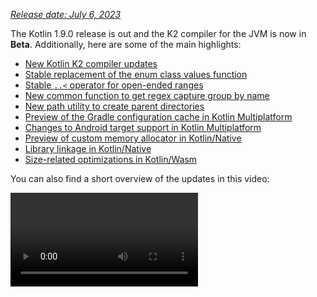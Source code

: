 [//]: # (title: What's new in Kotlin 1.9.0)

_[Release date: July 6, 2023](releases.md#release-details)_

The Kotlin 1.9.0 release is out and the K2 compiler for the JVM is now in **Beta**. Additionally, here are some of the main highlights:

* [New Kotlin K2 compiler updates](#new-kotlin-k2-compiler-updates)
* [Stable replacement of the enum class values function](#stable-replacement-of-the-enum-class-values-function)
* [Stable `..<` operator for open-ended ranges](#stable-operator-for-open-ended-ranges)
* [New common function to get regex capture group by name](#new-common-function-to-get-regex-capture-group-by-name)
* [New path utility to create parent directories](#new-path-utility-to-create-parent-directories)
* [Preview of the Gradle configuration cache in Kotlin Multiplatform](#preview-of-the-gradle-configuration-cache)
* [Changes to Android target support in Kotlin Multiplatform](#changes-to-android-target-support)
* [Preview of custom memory allocator in Kotlin/Native](#preview-of-custom-memory-allocator)
* [Library linkage in Kotlin/Native](#library-linkage-in-kotlin-native)
* [Size-related optimizations in Kotlin/Wasm](#size-related-optimizations)

You can also find a short overview of the updates in this video:

<video src="https://www.youtube.com/v/fvwTZc-dxsM" title="What's new in Kotlin 1.9.0"/>

## IDE support

The Kotlin plugins that support 1.9.0 are available for:

| IDE | Supported versions |
|--|--|
| IntelliJ IDEA | 2022.3.x, 2023.1.x |
| Android Studio | Giraffe (223), Hedgehog (231)* |

*The Kotlin 1.9.0 plugin will be included with Android Studio Giraffe (223) and Hedgehog (231) in their upcoming releases.

The Kotlin 1.9.0 plugin will be included with IntelliJ IDEA 2023.2 in the upcoming releases.

> To download Kotlin artifacts and dependencies, [configure your Gradle settings](#configure-gradle-settings) to use the Maven Central Repository.
>
{style="warning"}

## New Kotlin K2 compiler updates

The Kotlin team at JetBrains continues to stabilize the K2 compiler, and the 1.9.0 release introduces further advancements.
The K2 compiler for the JVM is now in **Beta**.

There's now also basic support for Kotlin/Native and multiplatform projects.

### Compatibility of the kapt compiler plugin with the K2 compiler

You can use the [kapt plugin](kapt.md) in your project along with the K2 compiler, but with some restrictions. 
Despite setting `languageVersion` to `2.0`, the kapt compiler plugin still utilizes the old compiler.

If you execute the kapt compiler plugin within a project where `languageVersion` is set to `2.0`, kapt will automatically
switch to `1.9` and disable specific version compatibility checks. This behavior is equivalent to including the following command arguments:
* `-Xskip-metadata-version-check`
* `-Xskip-prerelease-check`
* `-Xallow-unstable-dependencies`

These checks are exclusively disabled for kapt tasks. All other compilation tasks will continue to utilize the new K2 compiler.

If you encounter any issues when using kapt with the K2 compiler, please report them to our [issue tracker](http://kotl.in/issue).

### Try the K2 compiler in your project

Starting with 1.9.0 and until the release of Kotlin 2.0, you can easily test the K2 compiler by adding the `kotlin.experimental.tryK2=true`
Gradle property to your `gradle.properties` file. You can also run the following command:

```shell
./gradlew assemble -Pkotlin.experimental.tryK2=true
```

This Gradle property automatically sets the language version to 2.0 and updates the build report with the number of Kotlin
tasks compiled using the K2 compiler compared to the current compiler:

```none
##### 'kotlin.experimental.tryK2' results (Kotlin/Native not checked) #####
:lib:compileKotlin: 2.0 language version
:app:compileKotlin: 2.0 language version
##### 100% (2/2) tasks have been compiled with Kotlin 2.0 #####
```

### Gradle build reports

[Gradle build reports](gradle-compilation-and-caches.md#build-reports) now show whether the current or the K2 compiler 
was used to compile the code. In Kotlin 1.9.0, you can see this information in your [Gradle build scans](https://scans.gradle.com/):

![Gradle build scan - K1](gradle-build-scan-k1.png){width=700}

![Gradle build scan - K2](gradle-build-scan-k2.png){width=700}

You can also find the Kotlin version used in the project right in the build report:

```none
Task info:
  Kotlin language version: 1.9
```

> If you use Gradle 8.0, you might come across some problems with build reports, especially when Gradle configuration 
> caching is enabled. This is a known issue, fixed in Gradle 8.1 and later.
>
{style="note"}

### Current K2 compiler limitations

Enabling K2 in your Gradle project comes with certain limitations that can affect projects using Gradle versions below 8.3 in the following cases:

* Compilation of source code from `buildSrc`.
* Compilation of Gradle plugins in included builds.
* Compilation of other Gradle plugins if they are used in projects with Gradle versions below 8.3.
* Building Gradle plugin dependencies.

If you encounter any of the problems mentioned above, you can take the following steps to address them:

* Set the language version for `buildSrc`, any Gradle plugins, and their dependencies:

```kotlin
kotlin {
    compilerOptions {
        languageVersion.set(org.jetbrains.kotlin.gradle.dsl.KotlinVersion.KOTLIN_1_9)
        apiVersion.set(org.jetbrains.kotlin.gradle.dsl.KotlinVersion.KOTLIN_1_9)
    }
}
```

* Update the Gradle version in your project to 8.3 when it becomes available.

### Leave your feedback on the new K2 compiler

We'd appreciate any feedback you may have!

* Provide your feedback directly to K2 developers Kotlin's Slack – [get an invite](https://surveys.jetbrains.com/s3/kotlin-slack-sign-up)
  and join the [#k2-early-adopters](https://kotlinlang.slack.com/archives/C03PK0PE257) channel.
* Report any problems you've faced with the new K2 compiler on [our issue tracker](https://kotl.in/issue).
* [Enable the **Send usage statistics** option](https://www.jetbrains.com/help/idea/settings-usage-statistics.html) to
  allow JetBrains to collect anonymous data about K2 usage.

## Language

In Kotlin 1.9.0, we're stabilizing some new language features that were introduced earlier:
* [Replacement of the enum class values function](#stable-replacement-of-the-enum-class-values-function)
* [Data object symmetry with data classes](#stable-data-objects-for-symmetry-with-data-classes)
* [Support for secondary constructors with bodies in inline value classes](#support-for-secondary-constructors-with-bodies-in-inline-value-classes)

### Stable replacement of the enum class values function

In 1.8.20, the `entries` property for enum classes was introduced as an Experimental feature. The `entries` property is 
a modern and performant replacement for the synthetic `values()` function. In 1.9.0, the `entries` property is Stable.

> The `values()` function is still supported, but we recommend that you use the `entries`
> property instead.
>
{style="tip"}

```kotlin
enum class Color(val colorName: String, val rgb: String) {
    RED("Red", "#FF0000"),
    ORANGE("Orange", "#FF7F00"),
    YELLOW("Yellow", "#FFFF00")
}

fun findByRgb(rgb: String): Color? = Color.entries.find { it.rgb == rgb }
```
{validate="false"}

For more information about the `entries` property for enum classes, see [What's new in Kotlin 1.8.20](whatsnew1820.md#a-modern-and-performant-replacement-of-the-enum-class-values-function).

### Stable data objects for symmetry with data classes

Data object declarations, which were introduced in [Kotlin 1.8.20](whatsnew1820.md#preview-of-data-objects-for-symmetry-with-data-classes),
are now Stable. This includes the functions added for symmetry with data classes: `toString()`, `equals()`, and `hashCode()`.

This feature is particularly useful with `sealed` hierarchies (like a `sealed class` or `sealed interface` hierarchy), 
because `data object` declarations can be used conveniently alongside `data class` declarations. In this example, declaring
`EndOfFile` as a `data object` instead of a plain `object` means that it automatically has a `toString()` function without 
the need to override it manually. This maintains symmetry with the accompanying data class definitions.

```kotlin
sealed interface ReadResult
data class Number(val number: Int) : ReadResult
data class Text(val text: String) : ReadResult
data object EndOfFile : ReadResult

fun main() {
    println(Number(7)) // Number(number=7)
    println(EndOfFile) // EndOfFile
}
```
{validate="false"}

For more information, see [What's new in Kotlin 1.8.20](whatsnew1820.md#preview-of-data-objects-for-symmetry-with-data-classes).

### Support for secondary constructors with bodies in inline value classes

Starting with Kotlin 1.9.0, the use of secondary constructors with bodies in [inline value classes](inline-classes.md) is
available by default:

```kotlin
@JvmInline
value class Person(private val fullName: String) {
    // Allowed since Kotlin 1.4.30:
    init {
        check(fullName.isNotBlank()) {
            "Full name shouldn't be empty"
        }
    }
    // Allowed by default since Kotlin 1.9.0:
    constructor(name: String, lastName: String) : this("$name $lastName") {
        check(lastName.isNotBlank()) {
            "Last name shouldn't be empty"
        }
    }
}
```
{validate="false"}

Previously, Kotlin allowed only public primary constructors in inline classes. As a result, it was impossible to 
encapsulate underlying values or create an inline class that would represent some constrained values.

As Kotlin developed, these issues were fixed. Kotlin 1.4.30 lifted restrictions on `init` blocks and then Kotlin 1.8.20 
came with a preview of secondary constructors with bodies. They are now available by default. Learn more about the 
development of Kotlin inline classes in [this KEEP](https://github.com/Kotlin/KEEP/blob/master/proposals/inline-classes.md).

## Kotlin/JVM

Starting with version 1.9.0, the compiler can generate classes with a bytecode version corresponding to JVM 20. In addition,
the deprecation of the `JvmDefault` annotation and legacy `-Xjvm-default` modes continues.

### Deprecation of JvmDefault annotation and legacy -Xjvm-default modes

Starting from Kotlin 1.5, the usage of the `JvmDefault` annotation has been deprecated in favor of the newer `-Xjvm-default`
modes: `all` and `all-compatibility`. With the introduction of `JvmDefaultWithoutCompatibility` in Kotlin 1.4 and 
`JvmDefaultWithCompatibility` in Kotlin 1.6, these modes offer comprehensive control over the generation of `DefaultImpls`
classes, ensuring seamless compatibility with older Kotlin code.

Consequently in Kotlin 1.9.0, the `JvmDefault` annotation no longer holds any significance and has been marked as 
deprecated, resulting in an error. It will eventually be removed from Kotlin.

## Kotlin/Native

Among other improvements, this release brings further advancements to the [Kotlin/Native memory manager](native-memory-manager.md)
that should enhance its robustness and performance:

* [Preview of custom memory allocator](#preview-of-custom-memory-allocator)
* [Objective-C or Swift object deallocation hook on the main thread](#objective-c-or-swift-object-deallocation-hook-on-the-main-thread)
* [No object initialization when accessing constant values in Kotlin/Native](#no-object-initialization-when-accessing-constant-values-in-kotlin-native)
* [Ability to configure standalone mode for iOS simulator tests](#ability-to-configure-standalone-mode-for-ios-simulator-tests-in-kotlin-native)
* [Library linkage in Kotlin/Native](#library-linkage-in-kotlin-native)

### Preview of custom memory allocator

Kotlin 1.9.0 introduces the preview of a custom memory allocator. Its allocation system improves the runtime performance
of the [Kotlin/Native memory manager](native-memory-manager.md).

The current object allocation system in Kotlin/Native uses a general-purpose allocator that doesn't have the functionality
for efficient garbage collection. To compensate, it maintains thread-local linked lists of all allocated objects before 
the garbage collector (GC) merges them into a single list, which can be iterated during sweeping. This approach comes 
with several performance downsides:

* The sweeping order lacks memory locality and often results in scattered memory access patterns, leading to potential performance issues.
* Linked lists require additional memory for each object, increasing memory usage, particularly when dealing with many small objects.
* The single list of allocated objects makes it challenging to parallelize sweeping, which can cause memory usage problems when mutator threads allocate objects faster than the GC thread can collect them.

To address these issues, Kotlin 1.9.0 introduces a preview of the custom allocator. It divides system memory into pages,
allowing independent sweeping in consecutive order. Each allocation becomes a memory block within a page, and the page 
keeps track of block sizes. Different page types are optimized for various allocation sizes. The consecutive arrangement
of memory blocks ensures efficient iteration through all allocated blocks.

When a thread allocates memory, it searches for a suitable page based on the allocation size. Threads maintain a set of 
pages for different size categories. Typically, the current page for a given size can accommodate the allocation. If not,
the thread requests a different page from the shared allocation space. This page may already be available, require 
sweeping, or should be created first.

The new allocator allows having multiple independent allocation spaces simultaneously, which will allow the Kotlin team 
to experiment with different page layouts to improve performance even further.

For more information on the design of the new allocator, see this [README](https://github.com/JetBrains/kotlin/blob/master/kotlin-native/runtime/src/alloc/custom/README.md).

#### How to enable

Add the `-Xallocator=custom` compiler option:

```kotlin
kotlin {
    macosX64("native") {
        binaries.executable()

        compilations.configureEach {
            compilerOptions.configure {
                freeCompilerArgs.add("-Xallocator=custom")
            }
        }
    }
}
```
{validate="false"}

#### Leave feedback

We would appreciate your feedback in [YouTrack](https://youtrack.jetbrains.com/issue/KT-55364/Implement-custom-allocator-for-Kotlin-Native)
to improve the custom allocator.

### Objective-C or Swift object deallocation hook on the main thread

Starting with Kotlin 1.9.0, the Objective-C or Swift object deallocation hook is called on the main thread if the object
is passed to Kotlin there. The way the [Kotlin/Native memory manager](native-memory-manager.md) previously 
handled references to Objective-C objects could lead to memory leaks. We believe the new behavior should improve the 
robustness of the memory manager.

Consider an Objective-C object that is referenced in Kotlin code, for example, when passed as an argument, returned by 
a function, or retrieved from a collection. In this case, Kotlin creates its own object that holds the reference to the
Objective-C object. When the Kotlin object gets deallocated, the Kotlin/Native runtime calls the `objc_release` function 
that releases that Objective-C reference.

Previously, the Kotlin/Native memory manager ran `objc_release` on a special GC thread. If it's the last object reference,
the object gets deallocated. Issues could come up when Objective-C objects have custom deallocation hooks like the `dealloc`
method in Objective-C or the `deinit` block in Swift, and these hooks expect to be called on a specific thread.

Since hooks for objects on the main thread usually expect to be called there, Kotlin/Native runtime now 
calls `objc_release` on the main thread as well. It should cover the cases when the Objective-C object was passed to 
Kotlin on the main thread, creating a Kotlin peer object there. This only works if the main dispatch queue 
is processed, which is the case for regular UI applications. When it's not the main queue or the object was passed to 
Kotlin on a thread other than main, the `objc_release` is called on a special GC thread as before.

#### How to opt out

In case you face issues, you can disable this behavior in your `gradle.properties` file with the following option:

```none
kotlin.native.binary.objcDisposeOnMain=false
```

Don't hesitate to report such cases to [our issue tracker](https://kotl.in/issue).

### No object initialization when accessing constant values in Kotlin/Native

Starting with Kotlin 1.9.0, the Kotlin/Native backend doesn't initialize objects when accessing `const val` fields:

```kotlin
object MyObject {
    init {
        println("side effect!")
    }

    const val y = 1
}

fun main() {
    println(MyObject.y) // No initialization at first
    val x = MyObject    // Initialization occurs
    println(x.y)
}
```
{validate="false"}

The behavior is now unified with Kotlin/JVM, where the implementation is consistent with Java and objects are never 
initialized in this case. You can also expect some performance improvements in your Kotlin/Native projects thanks to 
this change.

### Ability to configure standalone mode for iOS simulator tests in Kotlin/Native

By default, when running iOS simulator tests for Kotlin/Native, the `--standalone` flag is used to avoid manual simulator
booting and shutdown. In 1.9.0, you can now configure whether this flag is used in a Gradle task via the `standalone` 
property. By default, the `--standalone` flag is used so standalone mode is enabled.

Here is an example of how to disable standalone mode in your `build.gradle.kts` file:

```kotlin
tasks.withType<org.jetbrains.kotlin.gradle.targets.native.tasks.KotlinNativeSimulatorTest>().configureEach {
    standalone.set(false)
}
```
{validate="false"}

> If you disable standalone mode, you must boot the simulator manually. To boot your simulator
> from CLI, you can use the following command:
>
> ```shell
> /usr/bin/xcrun simctl boot <DeviceId>
>```
> 
{type = "warning"}

### Library linkage in Kotlin/Native

Starting with Kotlin 1.9.0, the Kotlin/Native compiler treats linkage issues in Kotlin libraries the same way as Kotlin/JVM.
You might face such issues if the author of one third-party Kotlin library makes an incompatible change in experimental 
APIs that another third-party Kotlin library consumes.

Now builds don't fail during compilation in case of linkage issues between third-party Kotlin libraries. Instead, you'll
only encounter these errors in run time, exactly as on the JVM.

The Kotlin/Native compiler reports warnings every time it detects issues with library linkage. You can find such warnings
in your compilation logs, for example:

```text
No function found for symbol 'org.samples/MyRemovedClass.doSomething|3657632771909858561[0]'

Can not get instance of singleton 'MyEnumClass.REMOVED_ENTRY': No enum entry found for symbol 'org.samples/MyEnumClass.REMOVED_ENTRY|null[0]'

Function 'getMyRemovedClass' can not be called: Function uses unlinked class symbol 'org.samples/MyRemovedClass|null[0]'
```

You can further configure or even disable this behavior in your projects:

* If you don't want to see these warnings in your compilation logs, suppress them with the `-Xpartial-linkage-loglevel=INFO` compiler option.
* It's also possible to raise the severity of reported warnings to compilation errors with `-Xpartial-linkage-loglevel=ERROR`. In this case, the compilation fails and you'll see all the errors in the compilation log. Use this option to examine the linkage issues more closely.
* If you face unexpected problems with this feature, you can always opt out with the
  `-Xpartial-linkage=disable` compiler option. Don't hesitate to report such cases to [our issue
  tracker](https://kotl.in/issue).

```kotlin
// An example of passing compiler options via Gradle build file.
kotlin {
    macosX64("native") {
        binaries.executable()

        compilations.configureEach {
            compilerOptions.configure {

                // To suppress linkage warnings:
                freeCompilerArgs.add("-Xpartial-linkage-loglevel=INFO")

                // To raise linkage warnings to errors:
                freeCompilerArgs.add("-Xpartial-linkage-loglevel=ERROR")

                // To disable the feature completely:
                freeCompilerArgs.add("-Xpartial-linkage=disable")
            }
        }
    }
}
```
{validate="false"}

### Compiler option for C interop implicit integer conversions

We have introduced a compiler option for C interop that allows you to use implicit integer conversions. After careful 
consideration, we've introduced this compiler option to prevent unintentional use as this feature still has room for 
improvement and our aim is to have an API of the highest quality.

In this code sample an implicit integer conversion allows `options = 0` even though [`options`](https://developer.apple.com/documentation/foundation/nscalendar/options)
has unsigned type `UInt` and `0` is signed.

```kotlin
val today = NSDate()
val tomorrow = NSCalendar.currentCalendar.dateByAddingUnit(
    unit = NSCalendarUnitDay,
    value = 1,
    toDate = today,
    options = 0
)
```
{validate="false"}

To use implicit conversions with native interop libraries, use the `-XXLanguage:+ImplicitSignedToUnsignedIntegerConversion`
compiler option.

You can configure this in your Gradle `build.gradle.kts` file:
```kotlin
tasks.withType<org.jetbrains.kotlin.gradle.tasks.KotlinNativeCompile>().configureEach {
    compilerOptions.freeCompilerArgs.addAll(
        "-XXLanguage:+ImplicitSignedToUnsignedIntegerConversion"
    )
}
```
{validate="false"}

## Kotlin Multiplatform

Kotlin Multiplatform has received some notable updates in 1.9.0 designed to improve your developer experience:

* [Changes to Android target support](#changes-to-android-target-support)
* [New Android source set layout enabled by default](#new-android-source-set-layout-enabled-by-default)
* [Preview of the Gradle configuration cache in multiplatform projects](#preview-of-the-gradle-configuration-cache)

### Changes to Android target support

We continue our efforts to stabilize Kotlin Multiplatform. An essential step is to provide first-class 
support for the Android target. We're excited to announce that in the future, the Android team from Google will provide 
its own Gradle plugin to support Android in Kotlin Multiplatform.

To open the way for this new solution from Google, we're renaming the `android` block in the current Kotlin DSL in 1.9.0.
Please change all the occurrences of the `android` block to `androidTarget` in your build scripts. This is a temporary 
change that is necessary to free the `android` name for the upcoming DSL from Google.

The Google plugin will be the preferred way of working with Android in multiplatform projects. When it's ready, we'll 
provide the necessary migration instructions so that you'll be able to use the short `android` name as before.

### New Android source set layout enabled by default

Starting with Kotlin 1.9.0, the new Android source set layout is the default. It replaced the previous naming schema for 
directories, which was confusing in multiple ways. The new layout has a number of advantages:

* Simplified type semantics – The new Android source layout provides clear and consistent naming conventions that help to distinguish between different types of source sets.
* Improved source directory layout – With the new layout, the `SourceDirectories` arrangement becomes more coherent, making it easier to organize code and locate source files.
* Clear naming schema for Gradle configurations – The schema is now more consistent and predictable in both `KotlinSourceSets` and `AndroidSourceSets`.

The new layout requires the Android Gradle plugin version 7.0 or later and is supported in Android Studio 2022.3 and later. See our
[migration guide](multiplatform-android-layout.md) to make the necessary changes in your `build.gradle(.kts)` file.

### Preview of the Gradle configuration cache

<anchor name="preview-of-gradle-configuration-cache"/>

Kotlin 1.9.0 comes with support for the [Gradle configuration cache](https://docs.gradle.org/current/userguide/configuration_cache.html)
in multiplatform libraries. If you're a library author, you can already benefit from the improved build performance.

The Gradle configuration cache speeds up the build process by reusing the results of the configuration phase for subsequent
builds. The feature has become Stable since Gradle 8.1. To enable it, follow the instructions in the [Gradle documentation](https://docs.gradle.org/current/userguide/configuration_cache.html#config_cache:usage).

> The Kotlin Multiplatform plugin still doesn't support the Gradle configuration cache with Xcode integration tasks or the
> [Kotlin CocoaPods Gradle plugin](native-cocoapods-dsl-reference.md). We expect to add this feature in future Kotlin releases.
>
{style="note"}

## Kotlin/Wasm

The Kotlin team continues to experiment with the new Kotlin/Wasm target. This release introduces several performance and
[size-related optimizations](#size-related-optimizations), along with [updates in JavaScript interop](#updates-in-javascript-interop).

### Size-related optimizations

Kotlin 1.9.0 introduces significant size improvements for WebAssembly (Wasm) projects. Comparing two "Hello World" projects, 
the code footprint for Wasm in Kotlin 1.9.0 is now over 10 times smaller than in Kotlin 1.8.20.

![Kotlin/Wasm size-related optimizations](wasm-1-9-0-size-improvements.png){width=700}

These size optimizations result in more efficient resource utilization and improved performance when targeting Wasm 
platforms with Kotlin code.

### Updates in JavaScript interop

This Kotlin update introduces changes to the interoperability between Kotlin and JavaScript for Kotlin/Wasm. As Kotlin/Wasm
is an [Experimental](components-stability.md#stability-levels-explained) feature, certain limitations apply to its 
interoperability.

#### Restriction of Dynamic types

Starting with version 1.9.0, Kotlin no longer supports the use of `Dynamic` types in Kotlin/Wasm. This is now deprecated
in favor of the new universal `JsAny` type, which facilitates JavaScript interoperability.

For more details, see the [Kotlin/Wasm interoperability with JavaScript](wasm-js-interop.md) documentation.

#### Restriction of non-external types

Kotlin/Wasm supports conversions for specific Kotlin static types when passing values to and from JavaScript. These supported
types include:

* Primitives, such as signed numbers, `Boolean`, and `Char`.
* `String`.
* Function types.

Other types were passed without conversion as opaque references, leading to inconsistencies between JavaScript and Kotlin
subtyping.

To address this, Kotlin restricts JavaScript interop to a well-supported set of types. Starting from Kotlin 1.9.0, only external,
primitive, string, and function types are supported in Kotlin/Wasm JavaScript interop. Furthermore, a separate explicit type called
`JsReference` has been introduced to represent handles to Kotlin/Wasm objects that can be used in JavaScript interop.

For more details, refer to the [Kotlin/Wasm interoperability with JavaScript](wasm-js-interop.md) documentation.

### Kotlin/Wasm in Kotlin Playground

Kotlin Playground supports the Kotlin/Wasm target.
You can write, run, and share your Kotlin code that targets the Kotlin/Wasm. [Check it out!](https://pl.kotl.in/HDFAvimga)

> Using Kotlin/Wasm requires enabling experimental features in your browser.
>
> [Learn more about how to enable these features](wasm-troubleshooting.md).
>
{style="note"}

```kotlin
import kotlin.time.*
import kotlin.time.measureTime

fun main() {
    println("Hello from Kotlin/Wasm!")
    computeAck(3, 10)
}

tailrec fun ack(m: Int, n: Int): Int = when {
    m == 0 -> n + 1
    n == 0 -> ack(m - 1, 1)
    else -> ack(m - 1, ack(m, n - 1))
}

fun computeAck(m: Int, n: Int) {
    var res = 0
    val t = measureTime {
        res = ack(m, n)
    }
    println()
    println("ack($m, $n) = ${res}")
    println("duration: ${t.inWholeNanoseconds / 1e6} ms")
}
```
{kotlin-runnable="true" kotlin-min-compiler-version="1.3" id="kotlin-whats-new-1-9-0-kotlin-wasm-playground"}

## Kotlin/JS

This release introduces updates for Kotlin/JS, including the removal of the old Kotlin/JS compiler, Kotlin/JS Gradle plugin deprecation and Experimental
support for ES2015:

* [Removal of the old Kotlin/JS compiler](#removal-of-the-old-kotlin-js-compiler)
* [Deprecation of the Kotlin/JS Gradle plugin](#deprecation-of-the-kotlin-js-gradle-plugin)
* [Deprecation of external enum](#deprecation-of-external-enum)
* [Experimental support for ES2015 classes and modules](#experimental-support-for-es2015-classes-and-modules)
* [Changed default destination of JS production distribution](#changed-default-destination-of-js-production-distribution)
* [Extract org.w3c declarations from stdlib-js](#extract-org-w3c-declarations-from-stdlib-js)

> Starting from version 1.9.0, [partial library linkage](#library-linkage-in-kotlin-native) is also enabled for Kotlin/JS.
>
{style="note"}

### Removal of the old Kotlin/JS compiler

In Kotlin 1.8.0, we [announced](whatsnew18.md#stable-js-ir-compiler-backend) that the IR-based backend became [Stable](components-stability.md).
Since then, not specifying the compiler has become an error, and using the old compiler leads to warnings.

In Kotlin 1.9.0, using the old backend results in an error. Please migrate to the IR compiler by following our [migration guide](js-ir-migration.md).

### Deprecation of the Kotlin/JS Gradle plugin

Starting with Kotlin 1.9.0, the `kotlin-js` Gradle plugin is
deprecated. We encourage you to use the `kotlin-multiplatform` Gradle plugin with the `js()` target instead.

The functionality of the Kotlin/JS Gradle plugin essentially duplicated the `kotlin-multiplatform` plugin and shared the
same implementation under the hood. This overlap created confusion and increased maintenance load on the Kotlin team.

Refer to our [Compatibility guide for Kotlin Multiplatform](multiplatform-compatibility-guide.md#migration-from-kotlin-js-gradle-plugin-to-kotlin-multiplatform-gradle-plugin) 
for migration instructions. If you find any issues that aren't covered in the guide, please report them to our [issue tracker](http://kotl.in/issue).

### Deprecation of external enum

In Kotlin 1.9.0, the use of external enums will be deprecated due to issues with static enum members like `entries`, that
can't exist outside Kotlin. We recommend using an external sealed class with object subclasses instead:

```kotlin
// Before
external enum class ExternalEnum { A, B }

// After
external sealed class ExternalEnum {
    object A: ExternalEnum
    object B: ExternalEnum
}
```
{validate="false"}

By switching to an external sealed class with object subclasses, you can achieve similar functionality to external enums
while avoiding the problems associated with default methods.

Starting from Kotlin 1.9.0, the use of external enums will be marked as deprecated. We encourage you to update your code
to utilize the suggested external sealed class implementation for compatibility and future maintenance.

### Experimental support for ES2015 classes and modules

This release introduces [Experimental](components-stability.md#stability-levels-explained) support for ES2015 modules and generation of ES2015 classes:
* Modules offer a way to simplify your codebase and improve maintainability.
* Classes allow you to incorporate object-oriented programming (OOP) principles, resulting in cleaner and more intuitive code.

To enable these features, update your `build.gradle.kts` file accordingly:

```kotlin
// build.gradle.kts
kotlin { 
    js(IR) { 
        useEsModules() // Enables ES2015 modules
        browser()
        }
    }

// Enables ES2015 classes generation
tasks.withType<KotlinJsCompile>().configureEach {
    kotlinOptions {
        useEsClasses = true
    }
}
```
{validate="false"}

[Learn more about ES2015 (ECMAScript 2015, ES6) in the official documentation](https://262.ecma-international.org/6.0/).

### Changed default destination of JS production distribution

Prior to Kotlin 1.9.0, the distribution target directory was `build/distributions`. However, this is a common directory 
for Gradle archives. To resolve this issue, we've changed the default distribution target directory in Kotlin 1.9.0 to: 
`build/dist/<targetName>/<binaryName>`.

For example, `productionExecutable` was in `build/distributions`. In Kotlin 1.9.0, it's in `build/dist/js/productionExecutable`.

> If you have a pipeline in place that uses the results of these builds, make sure to update the directory.
>
{style="warning"}

### Extract org.w3c declarations from stdlib-js

Since Kotlin 1.9.0, the `stdlib-js` no longer includes `org.w3c` declarations. Instead, these declarations have been 
moved to a separate Gradle dependency. When you add the Kotlin Multiplatform Gradle plugin to your `build.gradle.kts` file,
these declarations will be automatically included in your project, similar to the standard library.

There is no need for any manual action or migration. The necessary adjustments will be handled automatically.

## Gradle

Kotlin 1.9.0 comes with new Gradle compiler options and a lot more:

* [Removed classpath property](#removed-classpath-property)
* [New Gradle compiler options](#new-compiler-options)
* [Project-level compiler options for Kotlin/JVM](#project-level-compiler-options-for-kotlin-jvm)
* [Compiler option for Kotlin/Native module name](#compiler-option-for-kotlin-native-module-name)
* [Separate compiler plugins for official Kotlin libraries](#separate-compiler-plugins-for-official-kotlin-libraries)
* [Incremented minimum supported version](#incremented-minimum-supported-version)
* [kapt doesn't cause eager task creation](#kapt-doesn-t-cause-eager-task-creation-in-gradle)
* [Programmatic configuration of the JVM target validation mode](#programmatic-configuration-of-the-jvm-target-validation-mode)

### Removed classpath property

In Kotlin 1.7.0, we announced the start of a deprecation cycle for the `KotlinCompile` task's property: `classpath`. The
deprecation level was raised to `ERROR` in Kotlin 1.8.0. In this release, we've finally removed the `classpath` property. 
All compile tasks should now use the `libraries` input for a list of libraries required for compilation.

### New compiler options

The Kotlin Gradle plugin now provides new properties for opt-ins and the compiler's progressive mode.

* To opt in to new APIs, you can now use the `optIn` property and pass a list of strings like: `optIn.set(listOf(a, b, c))`.
* To enable progressive mode, use `progressiveMode.set(true)`.

### Project-level compiler options for Kotlin/JVM

Starting with Kotlin 1.9.0, a new `compilerOptions` block is available inside the `kotlin` configuration block:

```kotlin
kotlin {
    compilerOptions {
        jvmTarget.set(JVM.Target_11)
    }
}
```
{validate="false"}

It makes configuring compiler options much easier. However, it is important to note some important details:

* This configuration only works on the project level.
* For the Android plugin, this block configures the same object as:

```kotlin
android {
    kotlinOptions {}
}
```
{validate="false"}

* The `android.kotlinOptions` and `kotlin.compilerOptions` configuration blocks override each other. The last (lowest) block in the build file always takes effect.
* If `moduleName` is configured on the project level, its value could be changed when passed to the compiler. It's not the case for the `main` compilation, but for other types, for example, test sources, the Kotlin Gradle plugin will add the  `_test` suffix.
* The configuration inside the `tasks.withType<KotlinJvmCompile>().configureEach {}` (or `tasks.named<KotlinJvmCompile>("compileKotlin") { }`) overrides both `kotlin.compilerOptions` and `android.kotlinOptions`.

### Compiler option for Kotlin/Native module name

The Kotlin/Native [`module-name`](compiler-reference.md#module-name-name-native) compiler option is now easily available
in the Kotlin Gradle plugin.

This option specifies a name for the compilation module and can also be used for adding a name prefix for declarations
exported to Objective-C.

You can now set the module name directly in the `compilerOptions` block of your Gradle build files:

<tabs group="build-script">
<tab title="Kotlin" group-key="kotlin">

```kotlin
tasks.named<org.jetbrains.kotlin.gradle.tasks.KotlinNativeCompile>("compileKotlinLinuxX64") {
    compilerOptions {
        moduleName.set("my-module-name")
    }
}
```

</tab>
<tab title="Groovy" group-key="groovy">

```groovy
tasks.named("compileKotlinLinuxX64", org.jetbrains.kotlin.gradle.tasks.KotlinNativeCompile.class) {
    compilerOptions {
        moduleName = "my-module-name"
    }
}
```

</tab>
</tabs>


### Separate compiler plugins for official Kotlin libraries

Kotlin 1.9.0 introduces separate compiler plugins for its official libraries. Previously, compiler plugins were embedded
into their corresponding Gradle plugins. This could cause compatibility issues in case the compiler plugin was compiled 
against a Kotlin version higher than the Gradle build's Kotlin runtime version.

Now compiler plugins are added as separate dependencies, so you'll no longer face compatibility issues with older Gradle
versions. Another major advantage of the new approach is that new compiler plugins can be used with other build systems 
like [Bazel](https://bazel.build/).

Here's the list of new compiler plugins we're now publishing to Maven Central:

* kotlin-atomicfu-compiler-plugin
* kotlin-allopen-compiler-plugin
* kotlin-lombok-compiler-plugin
* kotlin-noarg-compiler-plugin
* kotlin-sam-with-receiver-compiler-plugin
* kotlinx-serialization-compiler-plugin

Every plugin has its `-embeddable` counterpart, for example, `kotlin-allopen-compiler-plugin-embeddable` is designed for 
working with the `kotlin-compiler-embeddable` artifact, the default option for scripting artifacts.

Gradle adds these plugins as compiler arguments. You don't need to make any changes to your existing projects.

### Incremented minimum supported version

Starting with Kotlin 1.9.0, the minimum supported Android Gradle plugin version is 4.2.2.

See the [Kotlin Gradle plugin's compatibility with available Gradle versions in our documentation](gradle-configure-project.md#apply-the-plugin).

### kapt doesn't cause eager task creation in Gradle

Prior to 1.9.0, the [kapt compiler plugin](kapt.md) caused eager task creation by requesting the configured instance of 
the Kotlin compilation task. This behavior has been fixed in Kotlin 1.9.0. If you use the default configuration for your 
`build.gradle.kts` file then your setup is not affected by this change.

> If you use a custom configuration, your setup will be adversely affected.
> For example, if you have modified the `KotlinJvmCompile` task using Gradle's tasks API, you must similarly modify the `KaptGenerateStubs`
> task in your build script.
>
> For example, if your script has the following configuration for the `KotlinJvmCompile` task:
> ```kotlin
> tasks.named<KotlinJvmCompile>("compileKotlin") { // Your custom configuration }
> ```
> {validate="false"}
>
> In this case, you need to make sure that the same modification is included as part of the `KaptGenerateStubs` task:
> ```kotlin
> tasks.named<KaptGenerateStubs>("kaptGenerateStubs") { // Your custom configuration }
>```
> {validate="false"}
> 
{style="warning"}

For more information, see our [YouTrack ticket](https://youtrack.jetbrains.com/issue/KT-54468/KAPT-Gradle-plugin-causes-eager-task-creation).

### Programmatic configuration of the JVM target validation mode

Before Kotlin 1.9.0, there was only one way to adjust the detection of JVM target incompatibility between Kotlin and Java.
You had to set `kotlin.jvm.target.validation.mode=ERROR` in your `gradle.properties` for the whole project.

You can now also configure it on the task level in your `build.gradle.kts` file:

```kotlin
tasks.named<org.jetbrains.kotlin.gradle.tasks.KotlinJvmCompile>("compileKotlin") {
    jvmTargetValidationMode.set(org.jetbrains.kotlin.gradle.dsl.jvm.JvmTargetValidationMode.WARNING)
}
```
{validate="false"}

## Standard library

Kotlin 1.9.0 has some great improvements for the standard library:
* The [`..<` operator](#stable-operator-for-open-ended-ranges) and [time API](#stable-time-api) are Stable.
* [The Kotlin/Native standard library has been thoroughly reviewed and updated](#the-kotlin-native-standard-library-s-journey-towards-stabilization)
* [The `@Volatile` annotation can be used on more platforms](#stable-volatile-annotation)
* [There's a **common** function to get a regex capture group by name](#new-common-function-to-get-regex-capture-group-by-name)
* [The `HexFormat` class has been introduced to format and parse hexadecimals](#new-hexformat-class-to-format-and-parse-hexadecimals)

### Stable ..< operator for open-ended ranges

The new `..<` operator for open-ended ranges that was introduced in [Kotlin 1.7.20](whatsnew1720.md#preview-of-the-operator-for-creating-open-ended-ranges)
and became Stable in 1.8.0. In 1.9.0, the standard library API for working with open-ended ranges is also Stable.

Our research shows that the new `..<` operator makes it easier to understand when an open-ended range is declared. If you
use the [`until`](https://kotlinlang.org/api/latest/jvm/stdlib/kotlin.ranges/until.html) infix function, it's easy to make
the mistake of assuming that the upper bound is included.

Here is an example using the `until` function:

```kotlin
fun main() {
    for (number in 2 until 10) {
        if (number % 2 == 0) {
            print("$number ")
        }
    }
    // 2 4 6 8
}
```
{validate="false"}

And here is an example using the new `..<` operator:

```kotlin
fun main() {
    for (number in 2..<10) {
        if (number % 2 == 0) {
            print("$number ")
        }
    }
    // 2 4 6 8
}
```
{validate="false"}

> From IntelliJ IDEA version 2023.1.1, a new code inspection is available that highlights when you
> can use the `..<` operator.
>
{style="note"}

For more information about what you can do with this operator, see [What's new in Kotlin 1.7.20](whatsnew1720.md#preview-of-the-operator-for-creating-open-ended-ranges).

### Stable time API

Since 1.3.50, we have previewed a new time measurement API. The duration part of the API became Stable in 1.6.0. In 1.9.0,
the remaining time measurement API is Stable.

The old time API provided the `measureTimeMillis` and `measureNanoTime` functions, which aren't intuitive to use. Although it 
is clear that they both measure time in different units, it isn't clear that `measureTimeMillis`uses a [wall clock](https://en.wikipedia.org/wiki/Elapsed_real_time)
to measure time, whereas `measureNanoTime` uses a monotonic time source. The new time API resolves this and other issues
to make the API more user friendly.

With the new time API, you can easily:
* Measure the time taken to execute some code using a monotonic time source with your desired time unit.
* Mark a moment in time.
* Compare and find the difference between two moments in time.
* Check how much time has passed since a specific moment in time.
* Check whether the current time has passed a specific moment in time.

#### Measure code execution time

To measure the time taken to execute a block of code, use the [`measureTime`](https://kotlinlang.org/api/latest/jvm/stdlib/kotlin.time/measure-time.html)
inline function.

To measure the time taken to execute a block of code **and** return the result of the block of code, use the 
[`measureTimedValue`](https://kotlinlang.org/api/latest/jvm/stdlib/kotlin.time/measure-timed-value.html) inline function.

By default, both functions use a monotonic time source. However, if you want to use an elapsed real-time source, you can.
For example, on Android the default time source `System.nanoTime()`
only counts time while the device is active. It loses track of time when the device enters deep sleep. To keep track of
time while the device is in deep sleep, you can create a time source that uses [`SystemClock.elapsedRealtimeNanos()`](https://developer.android.com/reference/android/os/SystemClock#elapsedRealtimeNanos())
instead:

```kotlin
object RealtimeMonotonicTimeSource : AbstractLongTimeSource(DurationUnit.NANOSECONDS) {
    override fun read(): Long = SystemClock.elapsedRealtimeNanos()
}
```
{validate="false"}

#### Mark and measure differences in time

To mark a specific moment in time, use the [`TimeSource`](https://kotlinlang.org/api/latest/jvm/stdlib/kotlin.time/-time-source/)
interface and the [`markNow()`](https://kotlinlang.org/api/latest/jvm/stdlib/kotlin.time/-time-source/mark-now.html) function
to create a [`TimeMark`](https://kotlinlang.org/api/latest/jvm/stdlib/kotlin.time/-time-mark/). To measure differences between
`TimeMarks` from the same time source, use the subtraction operator (`-`):

```kotlin
import kotlin.time.*

fun main() {
    val timeSource = TimeSource.Monotonic
    val mark1 = timeSource.markNow()
    Thread.sleep(500) // Sleep 0.5 seconds.
    val mark2 = timeSource.markNow()

    repeat(4) { n ->
        val mark3 = timeSource.markNow()
        val elapsed1 = mark3 - mark1
        val elapsed2 = mark3 - mark2

        println("Measurement 1.${n + 1}: elapsed1=$elapsed1, elapsed2=$elapsed2, diff=${elapsed1 - elapsed2}")
    }
    // It's also possible to compare time marks with each other.
    println(mark2 > mark1) // This is true, as mark2 was captured later than mark1.
}
```
{kotlin-runnable="true" kotlin-min-compiler-version="1.3" id="kotlin-whats-new-time-elapsed"}

To check if a deadline has passed or a timeout has been reached, use the [`hasPassedNow()`](https://kotlinlang.org/api/latest/jvm/stdlib/kotlin.time/-time-mark/has-passed-now.html)
and [`hasNotPassedNow()`](https://kotlinlang.org/api/latest/jvm/stdlib/kotlin.time/-time-mark/has-not-passed-now.html) 
extension functions:

```kotlin
import kotlin.time.*
import kotlin.time.Duration.Companion.seconds

fun main() {
    val timeSource = TimeSource.Monotonic
    val mark1 = timeSource.markNow()
    val fiveSeconds: Duration = 5.seconds
    val mark2 = mark1 + fiveSeconds

    // It hasn't been 5 seconds yet
    println(mark2.hasPassedNow())
    // false

    // Wait six seconds
    Thread.sleep(6000)
    println(mark2.hasPassedNow())
    // true
}
```
{kotlin-runnable="true" kotlin-min-compiler-version="1.3" id="kotlin-whats-new-time-passednow"}

### The Kotlin/Native standard library's journey towards stabilization

As our standard library for Kotlin/Native continues to grow, we decided that it was time for a complete review to ensure
that it meets our high standards. As part of this, we carefully reviewed **every** existing public signature. For each 
signature, we considered whether it:

* Has a unique purpose.
* Is consistent with other Kotlin APIs.
* Has similar behavior to its counterpart for the JVM.
* Is future-proof.

Based on these considerations, we made one of the following decisions:
* Made it Stable.
* Made it Experimental.
* Marked it as `private`.
* Modified its behavior.
* Moved it to a different location.
* Deprecated it.
* Marked it as obsolete.

> If an existing signature has been:
> * Moved to another package, then the signature still exists in the original package but it's now deprecated with deprecation level: `WARNING`. IntelliJ IDEA will automatically suggest replacements upon code inspection.
> * Deprecated, then it's been deprecated with deprecation level: `WARNING`.
> * Marked as obsolete, then you can keep using it, but it will be replaced in future.
>
{style="note"}

We won't list all of the results of the review here, but here are some of the highlights:
* We stabilized the Atomics API.
* We made [`kotlinx.cinterop`](https://kotlinlang.org/api/latest/jvm/stdlib/kotlinx.cinterop/) Experimental and now require different opt-ins for the package to be used. For more information, see [Explicit C-interoperability stability guarantees](#explicit-c-interoperability-stability-guarantees).
* We marked the [`Worker`](https://kotlinlang.org/api/latest/jvm/stdlib/kotlin.native.concurrent/-worker/) class and its related APIs as obsolete.
* We marked the [`BitSet`](https://kotlinlang.org/api/latest/jvm/stdlib/kotlin.native/-bit-set/) class as obsolete.
* We marked all `public` APIs in the `kotlin.native.internal` package as `private` or moved them to other packages.

#### Explicit C-interoperability stability guarantees

To maintain the high quality of our API, we decided to make [`kotlinx.cinterop`](https://kotlinlang.org/api/latest/jvm/stdlib/kotlinx.cinterop/)
Experimental. Although `kotlinx.cinterop` has been thoroughly tried and tested, there is still room for improvement before
we are satisfied enough to make it Stable. We recommend that you use this API for interoperability but that you try to 
confine its use to specific areas in your projects. This will make your migration easier once we begin evolving this API
to make it Stable.

If you want to use C-like foreign APIs such as pointers, you must opt in with `@OptIn(ExperimentalForeignApi)`, otherwise
your code won't compile.

To use the remainder of `kotlinx.cinterop`, which covers Objective-C/Swift interoperability, you must opt in with 
`@OptIn(BetaInteropApi)`. If you try to use this API without the opt-in, your code will compile but the compiler will 
raise warnings that provide a clear explanation of what behavior you can expect.

For more information about these annotations, see our source code for [`Annotations.kt`](https://github.com/JetBrains/kotlin/blob/master/kotlin-native/Interop/Runtime/src/main/kotlin/kotlinx/cinterop/Annotations.kt).

For more information on **all** of the changes as part of this review, see our [YouTrack ticket](https://youtrack.jetbrains.com/issue/KT-55765).

We'd appreciate any feedback you might have! You can provide your feedback directly by commenting on the [ticket](https://youtrack.jetbrains.com/issue/KT-57728).

### Stable @Volatile annotation

If you annotate a `var` property with `@Volatile`, then the backing field is marked so that any reads or writes to this 
field are atomic, and writes are always made visible to other threads.

Prior to 1.8.20, the [`kotlin.jvm.Volatile` annotation](https://kotlinlang.org/api/latest/jvm/stdlib/kotlin.jvm/-volatile/)
was available in the common standard library. However, this annotation was only effective on the JVM. If you used it on 
other platforms, it was ignored, which led to errors.

In 1.8.20, we introduced an experimental common annotation, `kotlin.concurrent.Volatile`, which you could preview in both
the JVM and Kotlin/Native.

In 1.9.0, `kotlin.concurrent.Volatile` is Stable. If you use `kotlin.jvm.Volatile` in your multiplatform projects, we 
recommend that you migrate to `kotlin.concurrent.Volatile`.

### New common function to get regex capture group by name

Prior to 1.9.0, every platform had its own extension to get a regular expression capture group by its name from a regular
expression match. However there was no common function. It wasn't possible to have a common function prior to Kotlin 1.8.0,
because the standard library still supported JVM targets 1.6 and 1.7.

As of Kotlin 1.8.0, the standard library is compiled with JVM target 1.8. So in 1.9.0, there is now a **common**
[`groups`](https://kotlinlang.org/api/latest/jvm/stdlib/kotlin.text/-match-result/groups.html) function that you can use to 
retrieve a group's contents by its name for a regular expression match. This is useful when you want to access the results
of regular expression matches belonging to a particular capture group.

Here is an example with a regular expression containing three capture groups: `city`, `state`, and `areaCode`. You
can use these group names to access the matched values:

```kotlin
fun main() {
    val regex = """\b(?<city>[A-Za-z\s]+),\s(?<state>[A-Z]{2}):\s(?<areaCode>[0-9]{3})\b""".toRegex()
    val input = "Coordinates: Austin, TX: 123"
    
    val match = regex.find(input)!!
    println(match.groups["city"]?.value)
    // Austin
    println(match.groups["state"]?.value)
    // TX
    println(match.groups["areaCode"]?.value)
    // 123
}
```
{validate="false"}

### New path utility to create parent directories

In 1.9.0 there is a new `createParentDirectories()` extension function that you can use to create a new file with all 
the necessary parent directories. When you provide a file path to `createParentDirectories()` it checks whether the parent 
directories already exist. If they do, it does nothing. However, if they do not, it creates them for you.

`createParentDirectories()` is particularly useful when you are copying files. For example, you can use it in combination
with the `copyToRecursively()` function:

 ```kotlin
sourcePath.copyToRecursively(
    destinationPath.createParentDirectories(), 
    followLinks = false
 )
 ```
{validate="false"}

### New HexFormat class to format and parse hexadecimals

> The new `HexFormat` class and its related extension functions are [Experimental](components-stability.md#stability-levels-explained),
> and to use them, you can opt in with `@OptIn(ExperimentalStdlibApi::class)` or the compiler argument
> `-opt-in=kotlin.ExperimentalStdlibApi`.
>
{style="warning"}

In 1.9.0, the [`HexFormat`](https://kotlinlang.org/api/latest/jvm/stdlib/kotlin.text/-hex-format/) class and its related 
extension functions are provided as an Experimental feature that allows you to convert between numerical values and 
hexadecimal strings. Specifically, you can use the extension functions to convert between hexadecimal strings and 
`ByteArrays` or other numeric types (`Int`, `Short`, `Long`).

For example:

```kotlin
println(93.toHexString()) // "0000005d"
```
{validate="false"}

The `HexFormat` class includes formatting options that you can configure with the `HexFormat{}` builder.

If you are working with `ByteArrays` you have the following options, which are configurable by properties:

| Option | Description |
|--|--|
| `upperCase` | Whether hexadecimal digits are upper or lower case. By default, lower case is assumed. `upperCase = false`. |
| `bytes.bytesPerLine` | The maximum number of bytes per line. |
| `bytes.bytesPerGroup` | The maximum number of bytes per group. |
| `bytes.bytesSeparator` | The separator between bytes. Nothing by default. |
| `bytes.bytesPrefix` | The string that immediately precedes a two-digit hexadecimal representation of each byte, nothing by default. |
| `bytes.bytesSuffix` | The string that immediately succeeds a two-digit hexadecimal representation of each byte, nothing by default. |

For example:

```kotlin
val macAddress = "001b638445e6".hexToByteArray()

// Use HexFormat{} builder to separate the hexadecimal string by colons
println(macAddress.toHexString(HexFormat { bytes.byteSeparator = ":" }))
// "00:1b:63:84:45:e6"

// Use HexFormat{} builder to:
// * Make the hexadecimal string uppercase
// * Group the bytes in pairs
// * Separate by periods
val threeGroupFormat = HexFormat { upperCase = true; bytes.bytesPerGroup = 2; bytes.groupSeparator = "." }

println(macAddress.toHexString(threeGroupFormat))
// "001B.6384.45E6"
```
{validate="false"}

If you are working with numeric types, you have the following options, which are configurable by properties:

| Option | Description |
|--|--|
| `number.prefix` | The prefix of a hexadecimal string, nothing by default. |
| `number.suffix` | The suffix of a hexadecimal string, nothing by default. |
| `number.removeLeadingZeros` | Whether to remove leading zeros in a hexadecimal string. By default, no leading zeros are removed. `number.removeLeadingZeros = false` |

For example:

```kotlin
// Use HexFormat{} builder to parse a hexadecimal that has prefix: "0x".
println("0x3a".hexToInt(HexFormat { number.prefix = "0x" })) // "58"
```
{validate="false"}

## Documentation updates

The Kotlin documentation has received some notable changes:
* The [tour of Kotlin](kotlin-tour-welcome.md) – Learn the fundamentals of the Kotlin programming language with chapters including both theory and practice.
* [Android source set layout](multiplatform-android-layout.md) – Learn about the new Android source set layout.
* [Compatibility guide for Kotlin Multiplatform](multiplatform-compatibility-guide.md) – Learn about the incompatible changes you might encounter while developing projects with Kotlin Multiplatform.
* [Kotlin Wasm](wasm-overview.md) – Learn about Kotlin/Wasm and how you can use it in your Kotlin Multiplatform projects.

## Install Kotlin 1.9.0

### Check the IDE version

[IntelliJ IDEA](https://www.jetbrains.com/idea/download/) 2022.3.3 and 2023.1.1 automatically suggest updating the Kotlin
plugin to version 1.9.0. IntelliJ IDEA 2023.2 will include the Kotlin 1.9.0 plugin.

Android Studio Giraffe (223) and Hedgehog (231) will support Kotlin 1.9.0 in their upcoming releases.

The new command-line compiler is available for download on the [GitHub release page](https://github.com/JetBrains/kotlin/releases/tag/v1.9.0).

### Configure Gradle settings

To download Kotlin artifacts and dependencies, update your `settings.gradle(.kts)` file to use the Maven Central repository:

```kotlin
pluginManagement {
    repositories {
        mavenCentral()
        gradlePluginPortal()
    }
}
```
{validate="false"}

If the repository is not specified, Gradle uses the sunset JCenter repository, which could lead to issues with Kotlin artifacts.

## Compatibility guide for Kotlin 1.9.0

Kotlin 1.9.0 is a [feature release](kotlin-evolution-principles.md#language-and-tooling-releases) and can, therefore, 
bring changes that are incompatible with your code written for earlier versions of the language. Find the detailed list 
of these changes in the [Compatibility guide for Kotlin 1.9.0](compatibility-guide-19.md).
